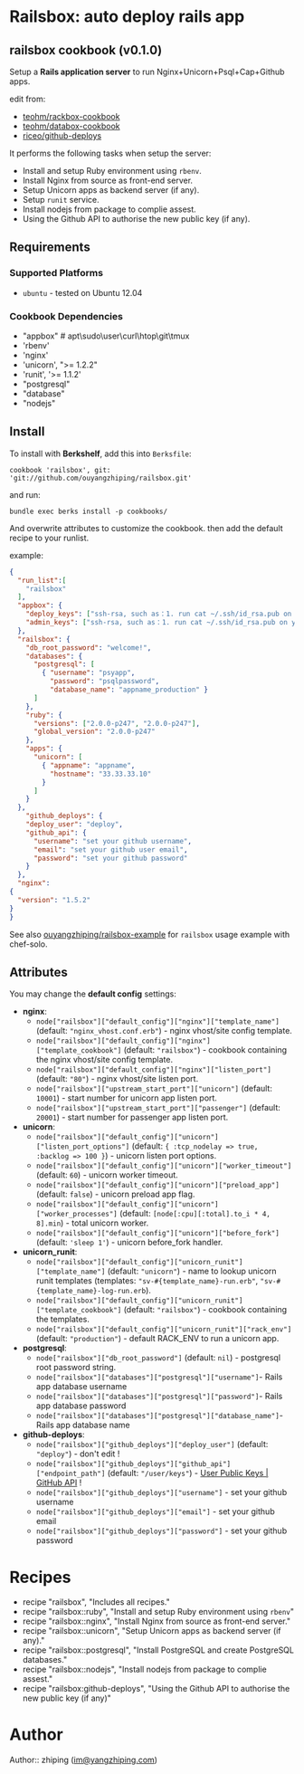 # Railsbox: auto deploy rails app

## railsbox cookbook (v0.1.0)

Setup a **Rails application server** to run Nginx+Unicorn+Psql+Cap+Github apps.

edit from: 

* [teohm/rackbox-cookbook](https://github.com/teohm/rackbox-cookbook)
* [teohm/databox-cookbook](https://github.com/teohm/databox-cookbook)
* [riceo/github-deploys](https://github.com/riceo/github-deploys)

It performs the following tasks when setup the server:

 * Install and setup Ruby environment  using `rbenv`.
 * Install Nginx from source as front-end server.
 * Setup Unicorn apps as backend server (if any).
 * Setup `runit` service.
 * Install nodejs from package to complie assest.
 * Using the Github API to authorise the new public key (if any).

## Requirements

### Supported Platforms

* `ubuntu` - tested on Ubuntu 12.04

### Cookbook Dependencies

* "appbox"   # apt\sudo\user\curl\htop\git\tmux
* 'rbenv'
* 'nginx'
* 'unicorn', ">= 1.2.2"
* 'runit', '>= 1.1.2'
* "postgresql"
* "database"
* "nodejs"

## Install

To install with **Berkshelf**, add this into `Berksfile`:

```
cookbook 'railsbox', git: 'git://github.com/ouyangzhiping/railsbox.git'
```

and run:

```
bundle exec berks install -p cookbooks/
```

And overwrite attributes to customize the cookbook. then add the default recipe to your runlist.

example:

```json
{
  "run_list":[
    "railsbox"
  ],
  "appbox": {
    "deploy_keys": ["ssh-rsa, such as：1. run cat ~/.ssh/id_rsa.pub on your mac 2. copy it"],
    "admin_keys": ["ssh-rsa, such as：1. run cat ~/.ssh/id_rsa.pub on your mac 2. copy it"]
  },
  "railsbox": {
    "db_root_password": "welcome!",
    "databases": {
      "postgresql": [
        { "username": "psyapp",
          "password": "psqlpassword",
          "database_name": "appname_production" }
      ]
    },
    "ruby": {
      "versions": ["2.0.0-p247", "2.0.0-p247"],
      "global_version": "2.0.0-p247"
    },
    "apps": {
      "unicorn": [
        { "appname": "appname",
          "hostname": "33.33.33.10"
        }
      ]
    }
  },
    "github_deploys": {
    "deploy_user": "deploy",
    "github_api": {
      "username": "set your github username",
      "email": "set your github user email",
      "password": "set your github password"
    }
  },
  "nginx":
{
  "version": "1.5.2"
}
}
```

See also [ouyangzhiping/railsbox-example](https://github.com/ouyangzhiping/railsbox-example) for `railsbox` usage example with chef-solo.

## Attributes

You may change the **default config** settings:


 * **nginx**:
   * `node["railsbox"]["default_config"]["nginx"]["template_name"]` (default: `"nginx_vhost.conf.erb"`) - nginx vhost/site config template.
   * `node["railsbox"]["default_config"]["nginx"]["template_cookbook"]` (default: `"railsbox"`) - cookbook containing the nginx vhost/site config template.
   * `node["railsbox"]["default_config"]["nginx"]["listen_port"]` (default: `"80"`) - nginx vhost/site listen port.
   * `node["railsbox"]["upstream_start_port"]["unicorn"]` (default: `10001`) - start number for unicorn app listen port.
   * `node["railsbox"]["upstream_start_port"]["passenger"]` (default: `20001`) - start number for passenger app listen port.
 * **unicorn**:
   * `node["railsbox"]["default_config"]["unicorn"]["listen_port_options"]` (default: `{ :tcp_nodelay => true, :backlog => 100 }`) - unicorn listen port options.
   * `node["railsbox"]["default_config"]["unicorn"]["worker_timeout"]` (default: `60`) - unicorn worker timeout.
   * `node["railsbox"]["default_config"]["unicorn"]["preload_app"]` (default: `false`) - unicorn preload app flag.
   * `node["railsbox"]["default_config"]["unicorn"]["worker_processes"]` (default: `[node[:cpu][:total].to_i * 4, 8].min`) - total unicorn worker.
   * `node["railsbox"]["default_config"]["unicorn"]["before_fork"]` (default: `'sleep 1'`) - unicorn before_fork handler.
 * **unicorn_runit**:
   * `node["railsbox"]["default_config"]["unicorn_runit"]["template_name"]` (default: `"unicorn"`) - name to lookup unicorn runit templates (templates: `"sv-#{template_name}-run.erb"`, `"sv-#{template_name}-log-run.erb`).
   * `node["railsbox"]["default_config"]["unicorn_runit"]["template_cookbook"]` (default: `"railsbox"`) - cookbook containing the templates.
   * `node["railsbox"]["default_config"]["unicorn_runit"]["rack_env"]` (default: `"production"`) - default RACK_ENV to run a unicorn app.
* **postgresql**:
	* `node["railsbox"]["db_root_password"]` (default: `nil`) - postgresql root password string.
	* `node["railsbox"]["databases"]["postgresql"]["username"]`- Rails app database username
	* `node["railsbox"]["databases"]["postgresql"]["password"]`- Rails app database password
	* `node["railsbox"]["databases"]["postgresql"]["database_name"]`- Rails app database name
 * **github-deploys**:
   * `node["railsbox"]["github_deploys"]["deploy_user"]` (default: `"deploy"`) - don't edit !
    * `node["railsbox"]["github_deploys"]["github_api"]["endpoint_path"]` (default: `"/user/keys"`) - [User Public Keys | GitHub API](http://developer.github.com/v3/users/keys/#update-a-public-key) !
    * `node["railsbox"]["github_deploys"]["username"]` - set your github username
    * `node["railsbox"]["github_deploys"]["email"]` - set your github email
    * `node["railsbox"]["github_deploys"]["password"]` - set your github password


# Recipes

* recipe   "railsbox", "Includes all recipes."
* recipe   "railsbox::ruby", "Install and setup Ruby environment  using `rbenv`"
* recipe   "railsbox::nginx", "Install Nginx from source as front-end server."
* recipe   "railsbox::unicorn", "Setup Unicorn apps as backend server (if any)."
* recipe   "railsbox::postgresql", "Install PostgreSQL and create PostgreSQL databases."
* recipe   "railsbox::nodejs", "Install nodejs from package to complie assest."
* recipe   "railsbox:github-deploys", "Using the Github API to authorise the new public key (if any)"

# Author

Author:: zhiping (<im@yangzhiping.com>)
